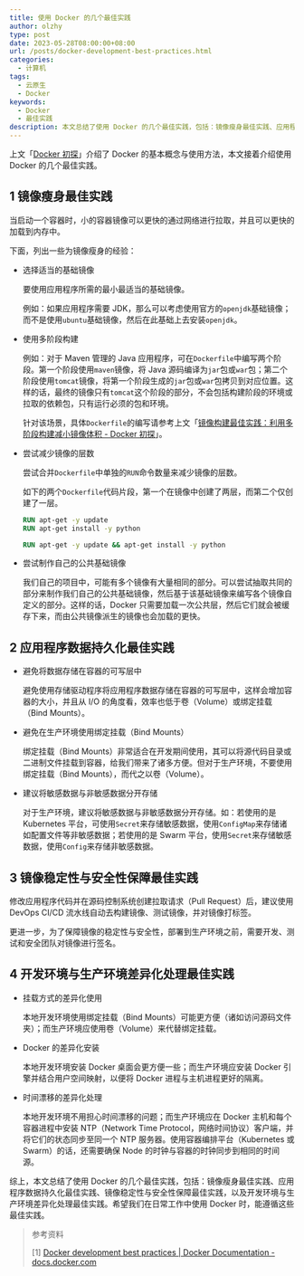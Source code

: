 ```yaml
---
title: 使用 Docker 的几个最佳实践
author: olzhy
type: post
date: 2023-05-28T08:00:00+08:00
url: /posts/docker-development-best-practices.html
categories:
  - 计算机
tags:
  - 云原生
  - Docker
keywords:
  - Docker
  - 最佳实践
description: 本文总结了使用 Docker 的几个最佳实践，包括：镜像瘦身最佳实践、应用程序数据持久化最佳实践、镜像稳定性与安全性保障最佳实践，以及开发环境与生产环境差异化处理最佳实践。
---
```


上文「[Docker 初探](https://olzhy.github.io/posts/docker-getting-started.html)」介绍了 Docker 的基本概念与使用方法，本文接着介绍使用 Docker 的几个最佳实践。

## 1 镜像瘦身最佳实践

当启动一个容器时，小的容器镜像可以更快的通过网络进行拉取，并且可以更快的加载到内存中。

下面，列出一些为镜像瘦身的经验：

- 选择适当的基础镜像

  要使用应用程序所需的最小最适当的基础镜像。

  例如：如果应用程序需要 JDK，那么可以考虑使用官方的`openjdk`基础镜像；而不是使用`ubuntu`基础镜像，然后在此基础上去安装`openjdk`。

- 使用多阶段构建

  例如：对于 Maven 管理的 Java 应用程序，可在`Dockerfile`中编写两个阶段。第一个阶段使用`maven`镜像，将 Java 源码编译为`jar`包或`war`包；第二个阶段使用`tomcat`镜像，将第一个阶段生成的`jar`包或`war`包拷贝到对应位置。这样的话，最终的镜像只有`tomcat`这个阶段的部分，不会包括构建阶段的环境或拉取的依赖包，只有运行必须的包和环境。

  针对该场景，具体`Dockerfile`的编写请参考上文「[镜像构建最佳实践：利用多阶段构建减小镜像体积 - Docker 初探](https://olzhy.github.io/posts/docker-getting-started.html#36-镜像构建最佳实践)」。

- 尝试减少镜像的层数

  尝试合并`Dockerfile`中单独的`RUN`命令数量来减少镜像的层数。

  如下的两个`Dockerfile`代码片段，第一个在镜像中创建了两层，而第二个仅创建了一层。

  ```dockerfile
  RUN apt-get -y update
  RUN apt-get install -y python
  ```

  ```dockerfile
  RUN apt-get -y update && apt-get install -y python
  ```

- 尝试制作自己的公共基础镜像

  我们自己的项目中，可能有多个镜像有大量相同的部分。可以尝试抽取共同的部分来制作我们自己的公共基础镜像，然后基于该基础镜像来编写各个镜像自定义的部分。这样的话，Docker 只需要加载一次公共层，然后它们就会被缓存下来，而由公共镜像派生的镜像也会加载的更快。

## 2 应用程序数据持久化最佳实践

- 避免将数据存储在容器的可写层中

  避免使用存储驱动程序将应用程序数据存储在容器的可写层中，这样会增加容器的大小，并且从 I/O 的角度看，效率也低于卷（Volume）或绑定挂载（Bind Mounts）。

- 避免在生产环境使用绑定挂载（Bind Mounts）

  绑定挂载（Bind Mounts）非常适合在开发期间使用，其可以将源代码目录或二进制文件挂载到容器，给我们带来了诸多方便。但对于生产环境，不要使用绑定挂载（Bind Mounts），而代之以卷（Volume）。

- 建议将敏感数据与非敏感数据分开存储

  对于生产环境，建议将敏感数据与非敏感数据分开存储。如：若使用的是 Kubernetes 平台，可使用`Secret`来存储敏感数据，使用`ConfigMap`来存储诸如配置文件等非敏感数据；若使用的是 Swarm 平台，使用`Secret`来存储敏感数据，使用`Config`来存储非敏感数据。

## 3 镜像稳定性与安全性保障最佳实践

修改应用程序代码并在源码控制系统创建拉取请求（Pull Request）后，建议使用 DevOps CI/CD 流水线自动去构建镜像、测试镜像，并对镜像打标签。

更进一步，为了保障镜像的稳定性与安全性，部署到生产环境之前，需要开发、测试和安全团队对镜像进行签名。

## 4 开发环境与生产环境差异化处理最佳实践

- 挂载方式的差异化使用

  本地开发环境使用绑定挂载（Bind Mounts）可能更方便（诸如访问源码文件夹）；而生产环境应使用卷（Volume）来代替绑定挂载。

- Docker 的差异化安装

  本地开发环境安装 Docker 桌面会更方便一些；而生产环境应安装 Docker 引擎并结合用户空间映射，以便将 Docker 进程与主机进程更好的隔离。

- 时间漂移的差异化处理

  本地开发环境不用担心时间漂移的问题；而生产环境应在 Docker 主机和每个容器进程中安装 NTP（Network Time Protocol，网络时间协议）客户端，并将它们的状态同步至同一个 NTP 服务器。使用容器编排平台（Kubernetes 或 Swarm）的话，还需要确保 Node 的时钟与容器的时钟同步到相同的时间源。

综上，本文总结了使用 Docker 的几个最佳实践，包括：镜像瘦身最佳实践、应用程序数据持久化最佳实践、镜像稳定性与安全性保障最佳实践，以及开发环境与生产环境差异化处理最佳实践。希望我们在日常工作中使用 Docker 时，能遵循这些最佳实践。

> 参考资料
>
> [1] [Docker development best practices | Docker Documentation - docs.docker.com](https://docs.docker.com/develop/dev-best-practices/)
